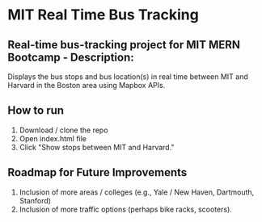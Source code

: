 # MIT Real Time Bus Tracking

## Real-time bus-tracking project for MIT MERN Bootcamp - Description: 
Displays the bus stops and bus location(s) in real time between MIT and Harvard in the Boston area using Mapbox APIs.

## How to run
1. Download / clone the repo
2. Open index.html file
3. Click "Show stops between MIT and Harvard." 


## Roadmap for Future Improvements 
1. Inclusion of more areas / colleges (e.g., Yale / New Haven, Dartmouth, Stanford) 
2. Inclusion of more traffic options (perhaps bike racks, scooters). 

